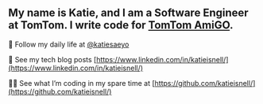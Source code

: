 <!---
katiesnell-tomtom/katiesnell-tomtom is a ✨ special ✨ repository because its `README.md` (this file) appears on your GitHub profile.
You can click the Preview link to take a look at your changes.
--->

My name is Katie, and I am a Software Engineer at TomTom. I write code for [TomTom AmiGO](https://github.com/tomtom-internal/amigo-mobile).
---
📸 Follow my daily life at [@katiesaeyo](https://www.instagram.com/katiesaeyo/)

💼 See my tech blog posts [https://www.linkedin.com/in/katieisnell/](https://www.linkedin.com/in/katieisnell/)

👩‍💻 See what I’m coding in my spare time at [https://github.com/katieisnell/](https://github.com/katieisnell/)

